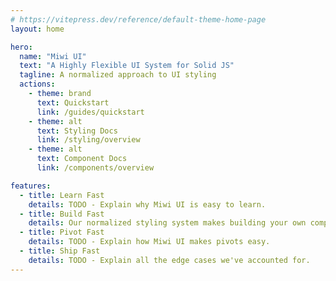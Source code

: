 ```yaml
---
# https://vitepress.dev/reference/default-theme-home-page
layout: home

hero:
  name: "Miwi UI"
  text: "A Highly Flexible UI System for Solid JS"
  tagline: A normalized approach to UI styling
  actions:
    - theme: brand
      text: Quickstart
      link: /guides/quickstart
    - theme: alt
      text: Styling Docs
      link: /styling/overview
    - theme: alt
      text: Component Docs
      link: /components/overview

features:
  - title: Learn Fast
    details: TODO - Explain why Miwi UI is easy to learn.
  - title: Build Fast
    details: Our normalized styling system makes building your own components wicked fast.
  - title: Pivot Fast
    details: TODO - Explain how Miwi UI makes pivots easy.
  - title: Ship Fast
    details: TODO - Explain all the edge cases we've accounted for.
---
```


